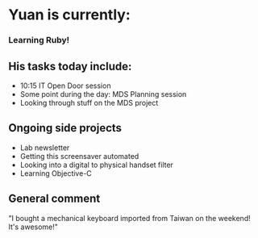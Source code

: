 # Yuan is currently:
### Learning Ruby!
## His tasks today include:

- 10:15 IT Open Door session
- Some point during the day: MDS Planning session
- Looking through stuff on the MDS project

## Ongoing side projects

- Lab newsletter
- Getting this screensaver automated
- Looking into a digital to physical handset filter
- Learning Objective-C

## General comment

"I bought a mechanical keyboard imported from Taiwan on the weekend! It's awesome!"